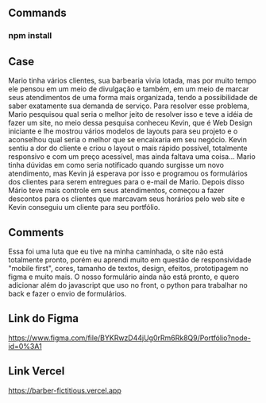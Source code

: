 ## Commands

### npm install


## Case
Mario tinha vários clientes, sua barbearia vivia lotada, mas por muito tempo ele pensou em um meio de divulgação e também, em um meio de marcar seus atendimentos de uma forma mais organizada, tendo a possibilidade de saber exatamente sua demanda de serviço.
Para resolver esse problema, Mario pesquisou qual seria o melhor jeito de resolver isso e teve a idéia de fazer um site, no meio dessa pesquisa conheceu Kevin, que é Web Design iniciante e lhe mostrou vários modelos de layouts para seu projeto e o aconselhou qual seria o melhor que se encaixaria em seu negócio.
Kevin sentiu a dor do cliente e criou o layout o mais rápido possível, totalmente responsivo e com um preço acessível, mas ainda faltava uma coisa...
Mario tinha dúvidas em como seria notificado quando surgisse um novo atendimento, mas Kevin já esperava por isso e programou os formulários dos clientes para serem entregues para o e-mail de Mario.
Depois disso Mário teve mais controle em seus atendimentos, começou a fazer descontos para os clientes que marcavam seus horários pelo web site e Kevin conseguiu um cliente para seu portfólio.

## Comments
Essa foi uma luta que eu tive na minha caminhada, o site não está totalmente pronto, porém eu aprendi muito em questão de responsividade "mobile first", cores, tamanho de textos, design, efeitos, prototipagem no figma e muito mais.
O nosso formulário ainda não está pronto, e quero adicionar além do javascript que uso no front, o python para trabalhar no back e fazer o envio de formulários.

## Link do Figma
https://www.figma.com/file/BYKRwzD44jUg0rRm6Rk8Q9/Portfólio?node-id=0%3A1

## Link Vercel
https://barber-fictitious.vercel.app
